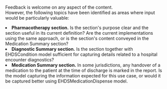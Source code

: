 <div class="stakeholder-note">

Feedback is welcome on any aspect of the content.<br>
However, the following topics have been identified as areas where input would be particularly valuable:<br>  
  
<li><strong>Pharmacotherapy section.</strong> Is the section's purpose clear and the section useful in its current definition? Are the current implementations using the same approach, or is the section's content conveyed in the Medication Summary section? <br>
<li><strong>Diagnostic Summary section.</strong> Is the section together with EHDSCondition model sufficient for capturing details related to a hospital encounter diagnostics?
<li><strong>Medication Summary section.</strong> In some jurisdictions, any handover of a medication to the patient at the time of discharge is marked in the report. Is the model capturing the information expected for this use case, or would it be captured better using EHDSMedicationDispense model.
</div>
